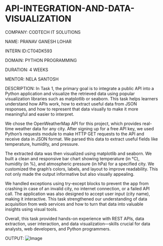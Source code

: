 # API-INTEGRATION-AND-DATA-VISUALIZATION

COMPANY: CODTECH IT SOLUTIONS

NAME: PRANAV GANESH LOHAR

INTERN ID:CT04DK593

DOMAIN: PYTHON PROGRAMMING

DURATION: 4 WEEKS

MENTOR: NELA SANTOSH

DESCRIPTION:
In Task 1, the primary goal is to integrate a public API into a Python application and visualize the retrieved data using popular visualization libraries such as matplotlib or seaborn. This task helps learners understand how APIs work, how to extract useful data from JSON responses, and how to represent that data visually to make it more meaningful and easier to interpret.

We chose the OpenWeatherMap API for this project, which provides real-time weather data for any city. After signing up for a free API key, we used Python’s requests module to make HTTP GET requests to the API and receive data in JSON format. We parsed this data to extract useful fields like temperature, humidity, and pressure.

The extracted data was then visualized using matplotlib and seaborn. We built a clean and responsive bar chart showing temperature (in °C), humidity (in %), and atmospheric pressure (in hPa) for a specified city. We customized the graph’s colors, labels, and layout to improve readability. This not only made the output informative but also visually appealing.

We handled exceptions using try-except blocks to prevent the app from crashing in case of an invalid city, no internet connection, or a failed API call. The application was also designed to accept user input (city name), making it interactive. This task strengthened our understanding of data acquisition from web services and how to turn that data into valuable insights using visual tools.

Overall, this task provided hands-on experience with REST APIs, data extraction, user interaction, and data visualization—skills crucial for data analysts, web developers, and Python programmers.

OUTPUT:
![Image](https://github.com/user-attachments/assets/3fd88381-4898-4b03-8cdd-a92745966f8c)
